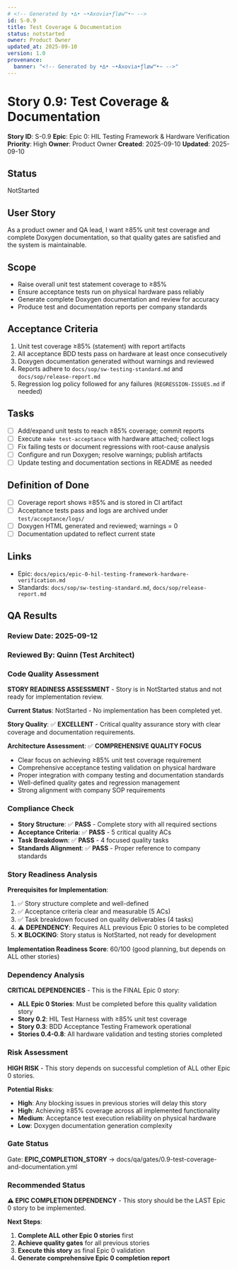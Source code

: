 ```yaml
---
# <!-- Generated by •∆• ~•Axovia•ƒløw™•~ -->
id: S-0.9
title: Test Coverage & Documentation
status: notstarted
owner: Product Owner
updated_at: 2025-09-10
version: 1.0
provenance:
  banner: "<!-- Generated by •∆• ~•Axovia•ƒløw™•~ -->"
---
```

# Story 0.9: Test Coverage & Documentation

**Story ID**: S-0.9
**Epic**: Epic 0: HIL Testing Framework & Hardware Verification
**Priority**: High
**Owner**: Product Owner
**Created**: 2025-09-10
**Updated**: 2025-09-10

## Status

NotStarted

## User Story

As a product owner and QA lead,
I want ≥85% unit test coverage and complete Doxygen documentation,
so that quality gates are satisfied and the system is maintainable.

## Scope

- Raise overall unit test statement coverage to ≥85%
- Ensure acceptance tests run on physical hardware pass reliably
- Generate complete Doxygen documentation and review for accuracy
- Produce test and documentation reports per company standards

## Acceptance Criteria

1. Unit test coverage ≥85% (statement) with report artifacts
2. All acceptance BDD tests pass on hardware at least once consecutively
3. Doxygen documentation generated without warnings and reviewed
4. Reports adhere to `docs/sop/sw-testing-standard.md` and `docs/sop/release-report.md`
5. Regression log policy followed for any failures (`REGRESSION-ISSUES.md` if needed)

## Tasks

- [ ] Add/expand unit tests to reach ≥85% coverage; commit reports
- [ ] Execute `make test-acceptance` with hardware attached; collect logs
- [ ] Fix failing tests or document regressions with root-cause analysis
- [ ] Configure and run Doxygen; resolve warnings; publish artifacts
- [ ] Update testing and documentation sections in README as needed

## Definition of Done

- [ ] Coverage report shows ≥85% and is stored in CI artifact
- [ ] Acceptance tests pass and logs are archived under `test/acceptance/logs/`
- [ ] Doxygen HTML generated and reviewed; warnings = 0
- [ ] Documentation updated to reflect current state

## Links

- Epic: `docs/epics/epic-0-hil-testing-framework-hardware-verification.md`
- Standards: `docs/sop/sw-testing-standard.md`, `docs/sop/release-report.md`

## QA Results

### Review Date: 2025-09-12

### Reviewed By: Quinn (Test Architect)

### Code Quality Assessment

**STORY READINESS ASSESSMENT** - Story is in NotStarted status and not ready for implementation review.

**Current Status**: NotStarted - No implementation has been completed yet.

**Story Quality**: ✅ **EXCELLENT** - Critical quality assurance story with clear coverage and documentation requirements.

**Architecture Assessment**: ✅ **COMPREHENSIVE QUALITY FOCUS**

- Clear focus on achieving ≥85% unit test coverage requirement
- Comprehensive acceptance testing validation on physical hardware
- Proper integration with company testing and documentation standards
- Well-defined quality gates and regression management
- Strong alignment with company SOP requirements

### Compliance Check

- **Story Structure**: ✅ **PASS** - Complete story with all required sections
- **Acceptance Criteria**: ✅ **PASS** - 5 critical quality ACs
- **Task Breakdown**: ✅ **PASS** - 4 focused quality tasks
- **Standards Alignment**: ✅ **PASS** - Proper reference to company standards

### Story Readiness Analysis

**Prerequisites for Implementation**:

1. ✅ Story structure complete and well-defined
2. ✅ Acceptance criteria clear and measurable (5 ACs)
3. ✅ Task breakdown focused on quality deliverables (4 tasks)
4. ⚠️ **DEPENDENCY**: Requires ALL previous Epic 0 stories to be completed
5. ❌ **BLOCKING**: Story status is NotStarted, not ready for development

**Implementation Readiness Score**: 60/100 (good planning, but depends on ALL other stories)

### Dependency Analysis

**CRITICAL DEPENDENCIES** - This is the FINAL Epic 0 story:

- **ALL Epic 0 Stories**: Must be completed before this quality validation story
- **Story 0.2**: HIL Test Harness with ≥85% unit test coverage
- **Story 0.3**: BDD Acceptance Testing Framework operational
- **Stories 0.4-0.8**: All hardware validation and testing stories completed

### Risk Assessment

**HIGH RISK** - This story depends on successful completion of ALL other Epic 0 stories.

**Potential Risks**:
- **High**: Any blocking issues in previous stories will delay this story
- **High**: Achieving ≥85% coverage across all implemented functionality
- **Medium**: Acceptance test execution reliability on physical hardware
- **Low**: Doxygen documentation generation complexity

### Gate Status

Gate: **EPIC_COMPLETION_STORY** → docs/qa/gates/0.9-test-coverage-and-documentation.yml

### Recommended Status

**⚠️ EPIC COMPLETION DEPENDENCY** - This story should be the LAST Epic 0 story to be implemented.

**Next Steps**:
1. **Complete ALL other Epic 0 stories** first
2. **Achieve quality gates** for all previous stories
3. **Execute this story** as final Epic 0 validation
4. **Generate comprehensive Epic 0 completion report**
